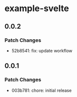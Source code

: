 # example-svelte

## 0.0.2

### Patch Changes

- 52b8541: fix: update workflow

## 0.0.1

### Patch Changes

- 003b781: chore: initial release
